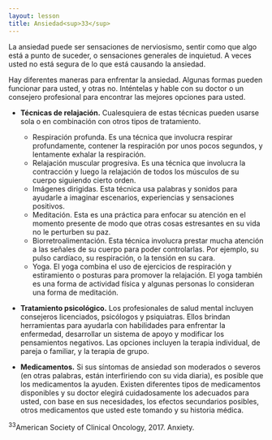 ```yaml
---
layout: lesson
title: Ansiedad<sup>33</sup>
---
```


La ansiedad puede ser sensaciones de nerviosismo, sentir como que algo está a punto de suceder, o sensaciones generales de inquietud. A veces usted no está segura de lo que está causando la ansiedad. 

Hay diferentes maneras para enfrentar la ansiedad. Algunas formas pueden funcionar para usted, y otras no. Inténtelas y hable con su doctor o un consejero profesional para encontrar las mejores opciones para usted. 

* **Técnicas de relajación.** Cualesquiera de estas técnicas pueden usarse sola o en combinación con otros tipos de tratamiento.
    - Respiración profunda. Es una técnica que involucra respirar profundamente, contener la respiración por unos pocos segundos, y lentamente exhalar la respiración. 
    - Relajación muscular progresiva. Es una técnica que involucra la contracción y luego la relajación de todos los músculos de su cuerpo siguiendo cierto orden. 
    - Imágenes dirigidas. Esta técnica usa palabras y sonidos para ayudarle a imaginar escenarios, experiencias y sensaciones positivos. 
    - Meditación. Esta es una práctica para enfocar su atención en el momento presente de modo que otras cosas estresantes en su vida no le perturben su paz. 
    - Biorretroalimentación. Esta técnica involucra prestar mucha atención a las señales de su cuerpo para poder controlarlas. Por ejemplo, su pulso cardíaco, su respiración, o la tensión en su cara. 
    - Yoga. El yoga combina el uso de ejercicios de respiración y estiramiento o posturas para promover la relajación. El yoga también es una forma de actividad física y algunas personas lo consideran una forma de meditación.  

* **Tratamiento psicológico.** Los profesionales de salud mental incluyen consejeros licenciados, psicólogos y psiquiatras. Ellos brindan herramientas para ayudarla con habilidades para enfrentar la enfermedad, desarrollar un sistema de apoyo y modificar los pensamientos negativos. Las opciones incluyen la terapia individual, de pareja o familiar, y la terapia de grupo. 

* **Medicamentos.** Si sus síntomas de ansiedad son moderados o severos (en otras palabras, están interfiriendo con su vida diaria), es posible que los medicamentos la ayuden. Existen diferentes tipos de medicamentos disponibles y su doctor elegirá cuidadosamente los adecuados para usted, con base en sus necesidades, los efectos secundarios posibles, otros medicamentos que usted este tomando y su historia médica. 


<sup>33</sup>American Society of Clinical Oncology, 2017. Anxiety.
